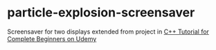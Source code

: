 # particle-explosion-screensaver
Screensaver for two displays extended from project in [C++ Tutorial for Complete Beginners on Udemy](https://www.udemy.com/course/free-learn-c-tutorial-beginners/)
